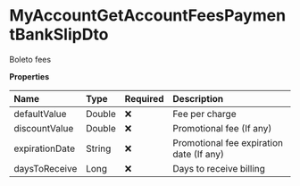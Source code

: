 # MyAccountGetAccountFeesPaymentBankSlipDto

Boleto fees

**Properties**

| Name           | Type   | Required | Description                              |
| :------------- | :----- | :------- | :--------------------------------------- |
| defaultValue   | Double | ❌       | Fee per charge                           |
| discountValue  | Double | ❌       | Promotional fee (If any)                 |
| expirationDate | String | ❌       | Promotional fee expiration date (If any) |
| daysToReceive  | Long   | ❌       | Days to receive billing                  |

<!-- This file was generated by liblab | https://liblab.com/ -->
